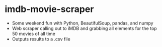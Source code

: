 # imdb-movie-scraper

- Some weekend fun with Python, BeautifulSoup, pandas, and numpy
- Web scraper calling out to iMDB and grabbing all elements for the top 50 movies of all time
- Outputs results to a .csv file
